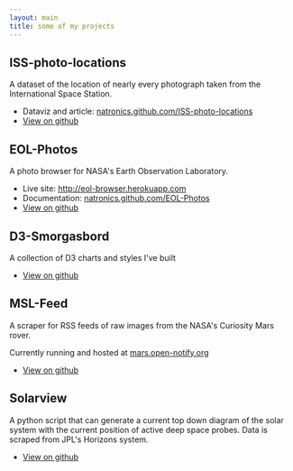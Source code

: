 ```yaml
---
layout: main
title: some of my projects
---
```


## ISS-photo-locations

A dataset of the location of nearly every photograph taken from the International Space Station.

 - Dataviz and article: [natronics.github.com/ISS-photo-locations](http://natronics.github.com/ISS-photo-locations/)
 - [View on github](https://github.com/natronics/ISS-photo-locations)


## EOL-Photos

A photo browser for NASA's Earth Observation Laboratory.

 - Live site: <http://eol-browser.herokuapp.com>
 - Documentation: [natronics.github.com/EOL-Photos](http://natronics.github.com/EOL-Photos/)
 - [View on github](https://github.com/natronics/EOL-Photos)


## D3-Smorgasbord

A collection of D3 charts and styles I've built

 - [View on github](https://github.com/natronics/D3-Smorgasbord)


## MSL-Feed

A scraper for RSS feeds of raw images from the NASA's Curiosity Mars rover.

Currently running and hosted at [mars.open-notify.org](http://mars.open-notify.org/)

 - [View on github](https://github.com/natronics/MSL-Feed)


## Solarview

A python script that can generate a current top down diagram
of the solar system with the current position of active deep
space probes. Data is scraped from JPL's Horizons system.

 - [View on github](https://github.com/natronics/Solarview)
